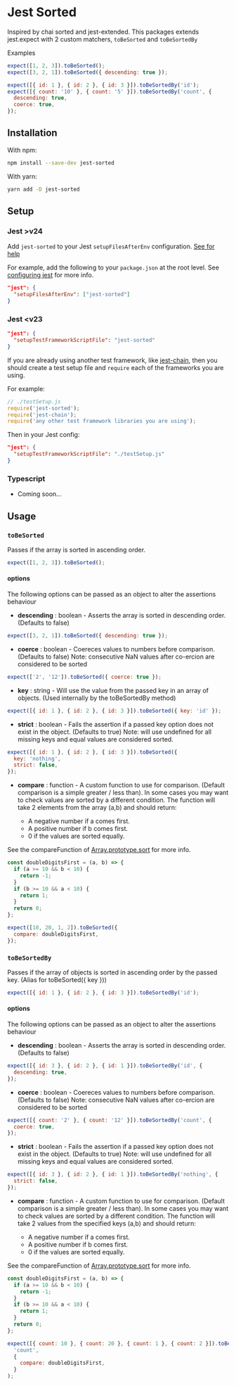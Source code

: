 # Jest Sorted

Inspired by chai sorted and jest-extended. This packages extends jest.expect with 2 custom matchers, `toBeSorted` and `toBeSortedBy`

Examples

```js
expect([1, 2, 3]).toBeSorted();
expect([3, 2, 1]).toBeSorted({ descending: true });

expect([{ id: 1 }, { id: 2 }, { id: 3 }]).toBeSortedBy('id');
expect([{ count: '10' }, { count: '5' }]).toBeSortedBy('count', {
  descending: true,
  coerce: true,
});
```

## Installation

With npm:

```sh
npm install --save-dev jest-sorted
```

With yarn:

```sh
yarn add -D jest-sorted
```

## Setup

### Jest >v24

Add `jest-sorted` to your Jest `setupFilesAfterEnv` configuration. [See for help](https://jestjs.io/docs/en/configuration.html#setupfilesafterenv-array)

For example, add the following to your `package.json` at the root level. See [configuring jest](https://jestjs.io/docs/en/configuration) for more info.

```json
"jest": {
  "setupFilesAfterEnv": ["jest-sorted"]
}
```

### Jest <v23

```json
"jest": {
  "setupTestFrameworkScriptFile": "jest-sorted"
}
```

If you are already using another test framework, like [jest-chain](https://github.com/mattphillips/jest-chain), then you should create a test setup file and `require` each of the frameworks you are using.

For example:

```js
// ./testSetup.js
require('jest-sorted');
require('jest-chain');
require('any other test framework libraries you are using');
```

Then in your Jest config:

```json
"jest": {
  "setupTestFrameworkScriptFile": "./testSetup.js"
}
```

### Typescript

- Coming soon...

## Usage

### `toBeSorted`

Passes if the array is sorted in ascending order.

```js
expect([1, 2, 3]).toBeSorted();
```

#### options

The following options can be passed as an object to alter the assertions behaviour

- **descending** : boolean - Asserts the array is sorted in descending order. (Defaults to false)

```js
expect([3, 2, 1]).toBeSorted({ descending: true });
```

- **coerce** : boolean - Coereces values to numbers before comparison. (Defaults to false) Note: consecutive NaN values after co-ercion are considered to be sorted

```js
expect(['2', '12']).toBeSorted({ coerce: true });
```

- **key** : string - Will use the value from the passed key in an array of objects. (Used internally by the toBeSortedBy method)

```js
expect([{ id: 1 }, { id: 2 }, { id: 3 }]).toBeSorted({ key: 'id' });
```

- **strict** : boolean - Fails the assertion if a passed key option does not exist in the object. (Defaults to true) Note: will use undefined for all missing keys and equal values are considered sorted.

```js
expect([{ id: 1 }, { id: 2 }, { id: 3 }]).toBeSorted({
  key: 'nothing',
  strict: false,
});
```

- **compare** : function - A custom function to use for comparison. (Default comparison is a simple greater / less than). In some cases you may want to check values are sorted by a different condition. The function will take 2 elements from the array (a,b) and should return:

  - A negative number if a comes first.
  - A positive number if b comes first.
  - 0 if the values are sorted equally.

See the compareFunction of [Array.prototype.sort](https://developer.mozilla.org/en-US/docs/Web/JavaScript/Reference/Global_Objects/Array/sort) for more info.

```js
const doubleDigitsFirst = (a, b) => {
  if (a >= 10 && b < 10) {
    return -1;
  }
  if (b >= 10 && a < 10) {
    return 1;
  }
  return 0;
};

expect([10, 20, 1, 2]).toBeSorted({
  compare: doubleDigitsFirst,
});
```

### `toBeSortedBy`

Passes if the array of objects is sorted in ascending order by the passed key. (Alias for toBeSorted({ key }))

```js
expect([{ id: 1 }, { id: 2 }, { id: 3 }]).toBeSortedBy('id');
```

#### options

The following options can be passed as an object to alter the assertions behaviour

- **descending** : boolean - Asserts the array is sorted in descending order. (Defaults to false)

```js
expect([{ id: 3 }, { id: 2 }, { id: 1 }]).toBeSortedBy('id', {
  descending: true,
});
```

- **coerce** : boolean - Coereces values to numbers before comparison. (Defaults to false) Note: consecutive NaN values after co-ercion are considered to be sorted

```js
expect([{ count: '2' }, { count: '12' }]).toBeSortedBy('count', {
  coerce: true,
});
```

- **strict** : boolean - Fails the assertion if a passed key option does not exist in the object. (Defaults to true) Note: will use undefined for all missing keys and equal values are considered sorted.

```js
expect([{ id: 3 }, { id: 2 }, { id: 1 }]).toBeSortedBy('nothing', {
  strict: false,
});
```

- **compare** : function - A custom function to use for comparison. (Default comparison is a simple greater / less than). In some cases you may want to check values are sorted by a different condition. The function will take 2 values from the specified keys (a,b) and should return:

  - A negative number if a comes first.
  - A positive number if b comes first.
  - 0 if the values are sorted equally.

See the compareFunction of [Array.prototype.sort](https://developer.mozilla.org/en-US/docs/Web/JavaScript/Reference/Global_Objects/Array/sort) for more info.

```js
const doubleDigitsFirst = (a, b) => {
  if (a >= 10 && b < 10) {
    return -1;
  }
  if (b >= 10 && a < 10) {
    return 1;
  }
  return 0;
};

expect([{ count: 10 }, { count: 20 }, { count: 1 }, { count: 2 }]).toBeSortedBy(
  'count',
  {
    compare: doubleDigitsFirst,
  }
);
```
